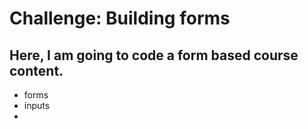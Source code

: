 # Challenge: Building forms

## Here, I am going to code a form based course content.
 - forms
 - inputs
 - 
  